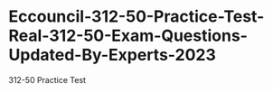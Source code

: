# Eccouncil-312-50-Practice-Test-Real-312-50-Exam-Questions-Updated-By-Experts-2023
312-50 Practice Test
